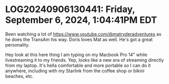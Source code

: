 # LOG20240906130441: Friday, September 6, 2024, 1:04:41PM EDT

Been watching a lot of <https://www.youtube.com/@matryderadventures> as he does the TransAm his way. Doris loves Mat as well. He's got a great personality.

Hey look at this here thing I am typing on my Macbook Pro 14" while livestreaming it to my friends. Yep, looks like a new era of streaming directly from my laptop. It's hella comfortable and more portable so I can do it anywhere, including with my Starlink from the coffee shop or bikini beaches, etc.

